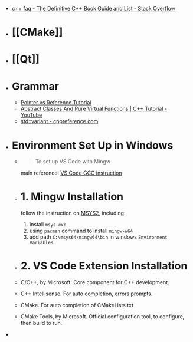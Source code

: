 - [c++ faq - The Definitive C++ Book Guide and List - Stack Overflow](https://stackoverflow.com/questions/388242/the-definitive-c-book-guide-and-list)
- # [[CMake]]
- # [[Qt]]
- # Grammar
	- [Pointer vs Reference Tutorial](https://www.geeksforgeeks.org/different-ways-to-use-const-with-reference-to-a-pointer-in-c/)
	- [Abstract Classes And Pure Virtual Functions | C++ Tutorial - YouTube](https://www.youtube.com/watch?v=wE0_F4LpGVc)
	- [std::variant - cppreference.com](https://en.cppreference.com/w/cpp/utility/variant)
- # Environment Set Up in Windows
	- > To set up VS Code with Mingw
	  
	  main reference: [VS Code GCC instruction](https://code.visualstudio.com/docs/cpp/config-mingw)
	- # 1.  Mingw Installation
	  follow the instruction on [MSYS2](https://www.msys2.org/), including:
	  1. install `msys.exe`
	  2. using `pacman` command to install `mingw-w64`
	  3. add path `C:\msys64\mingw64\bin` in windows `Environment Variables`
	- # 2.  VS Code Extension Installation
	- C/C++, by Microsoft. Core component for C++ development.
	- C++ Intellisense. For auto completion, errors prompts.
	- CMake. For auto completion of CMakeLists.txt
	- CMake Tools, by Microsoft. Official configuration tool, to configure, then build to run.
-